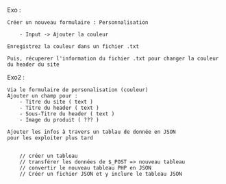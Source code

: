 Exo : 


    Créer un nouveau formulaire : Personnalisation

        - Input -> Ajouter la couleur
    
    Enregistrez la couleur dans un fichier .txt

    Puis, récuperer l'information du fichier .txt pour changer la couleur du header du site


Exo2 :

    Via le formulaire de personalisation (couleur)
    Ajouter un champ pour :
        - Titre du site ( text )
        - Titre du header ( text )
        - Sous-Titre du header ( text )
        - Image du produit ( ??? )

    Ajouter les infos à travers un tablau de donnée en JSON
    pour les exploiter plus tard 


        // créer un tableau
        // transférer les données de $_POST => nouveau tableau
        // convertir le nouveau tableau PHP en JSON
        // Créer un fichier JSON et y inclure le tableau JSON